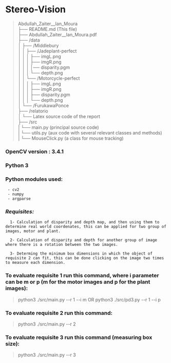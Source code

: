 # Stereo-Vision
> Abdullah_Zaiter__Ian_Moura  
      ├── README.md (This file)  
      ├── Abdullah_Zaiter__Ian_Moura.pdf  
      ├── /data  
      │   ├── /Middlebury  
      │   │   ├── /Jadeplant-perfect  
      │   │   │   ├── imgL.png   
      │   │   │   ├── imgR.png  
      │   │   │   │── disparity.pgm    
      │   │   │   └── depth.png  
      │   │   └── /Motorcycle-perfect  
      │   │   │   ├── imgL.png  
      │   │   │   ├── imgR.png  
      │   │   │   ├── disparity.pgm  
      │   │   │   └── depth.png  
      │   └── /FurukawaPonce  
      ├── /relatorio  
      │   └── Latex source code of the report      
      ├── /src   
      |   └── main.py (principal source code)    
      |   └── utils.py (aux code with several relevant classes and methods)   
      |   └── MouseClick.py (a class for mouse tracking) 

### OpenCV version : 3.4.1
### Python 3

### Python modules used:
     - cv2  
     - numpy  
     - argparse
### *Requisites:*
      1- Calculation of disparity and depth map, and then using them to determine real world coordenates, this can be applied for two group of images, motor and plant.

      2- Calculation of disparity and depth for another group of image where there is a rotation between the two images.

      3- Determing the minimum box dimensions in which the object of requisite 2 can fit, this can be done clicking on the image two times to measure each dimension.
### To evaluate requisite 1 run this command, where i parameter can be m or p (m for the motor images and p for the plant images):
>python3 ./src/main.py --r 1 --i m OR python3 ./src/pd3.py --r 1 --i p

### To evaluate requisite 2 run this command:
>python3 ./src/main.py --r 2

### To evaluate requisite 3 run this command (measuring box size):
>python3 ./src/main.py --r 3


